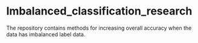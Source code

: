 # Imbalanced_classification_research

The repository contains methods for increasing overall accuracy when the data has imbalanced label data.
